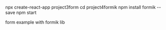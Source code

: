 npx create-react-app project3form
cd project4formik
npm install formik --save
npm start

form example with formik lib